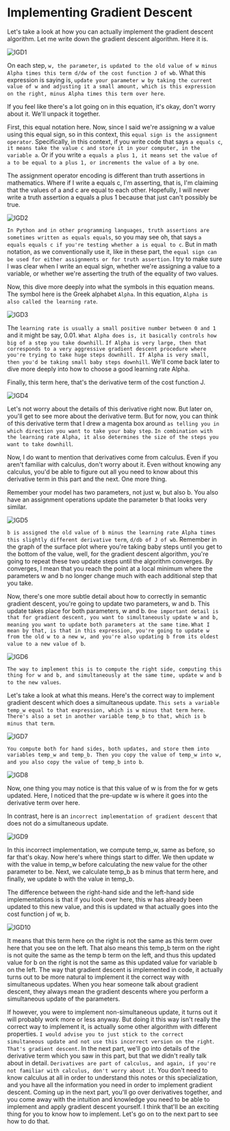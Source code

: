 # Implementing Gradient Descent
Let's take a look at how you can actually implement the gradient descent algorithm. Let me write down the gradient descent algorithm. Here it is. 

![IGD1](./../../Assets/Supervised/GradientDescent/IGD1.png)

On each step, `w, the parameter`, `is updated to the old value of w minus Alpha times this term d/dw of the cost function J of wb`. What this expression is saying is, `update your parameter w by taking the current value of w and adjusting it a small amount, which is this expression on the right, minus Alpha times this term over here`.


If you feel like there's a lot going on in this equation, it's okay, don't worry about it. We'll unpack it together. 

First, this equal notation here. Now, since I said we're assigning w a value using this equal sign, so in this context, this `equal sign is the assignment operator`. Specifically, in this context, if you write code that says `a equals c`, `it means take the value c and store it in your computer, in the variable a`. Or if you write `a equals a plus 1, it means set the value of a to be equal to a plus 1, or increments the value of a by one`. 

The assignment operator encoding is different than truth assertions in mathematics. Where if I write a equals c, I'm asserting, that is, I'm claiming that the values of a and c are equal to each other. Hopefully, I will never write a truth assertion a equals a plus 1 because that just can't possibly be true. 

![IGD2](./../../Assets/Supervised/GradientDescent/IGD2.png)

`In Python and in other programming languages, truth assertions are sometimes written as equals equals`, so you may see oh, that says `a equals equals c if you're testing whether a is equal to c`. But in math notation, as we conventionally use it, like in these part, the `equal sign can be used for either assignments or for truth assertion`. I try to make sure I was clear when I write an equal sign, whether we're assigning a value to a variable, or whether we're asserting the truth of the equality of two values. 

Now, this dive more deeply into what the symbols in this equation means. The symbol here is the Greek alphabet `Alpha`. In this equation, `Alpha is also called the learning rate`. 

![IGD3](./../../Assets/Supervised/GradientDescent/IGD3.png)

The `learning rate is usually a small positive number between 0 and 1` and it might be say, 0.01. `What Alpha does is, it basically controls how big of a step you take downhill`. `If Alpha is very large, then that corresponds to a very aggressive gradient descent procedure where you're trying to take huge steps downhill. If Alpha is very small, then you'd be taking small baby steps downhill`. We'll come back later to dive more deeply into how to choose a good learning rate Alpha. 

Finally, this term here, that's the derivative term of the cost function J. 

![IGD4](./../../Assets/Supervised/GradientDescent/IGD4.png)

Let's not worry about the details of this derivative right now. But later on, you'll get to see more about the derivative term. But for now, you can think of this derivative term that I drew a magenta box around `as telling you in which direction you want to take your baby step`. `In combination with the learning rate Alpha, it also determines the size of the steps you want to take downhill`. 

Now, I do want to mention that derivatives come from calculus. Even if you aren't familiar with calculus, don't worry about it. Even without knowing any calculus, you'd be able to figure out all you need to know about this derivative term in this part and the next. One more thing. 

Remember your model has two parameters, not just w, but also b. You also have an assignment operations update the parameter b that looks very similar. 

![IGD5](./../../Assets/Supervised/GradientDescent/IGD5.png)

`b is assigned the old value of b minus the learning rate Alpha times this slightly different derivative term`, `d/db of J of wb`. Remember in the graph of the surface plot where you're taking baby steps until you get to the bottom of the value, well, for the gradient descent algorithm, you're going to repeat these two update steps until the algorithm converges. By converges, I mean that you reach the point at a local minimum where the parameters w and b no longer change much with each additional step that you take. 

Now, there's one more subtle detail about how to correctly in semantic gradient descent, you're going to update two parameters, w and b. This update takes place for both parameters, w and b. `One important detail is that for gradient descent, you want to simultaneously update w and b, meaning you want to update both parameters at the same time`. `What I mean by that, is that in this expression, you're going to update w from the old w to a new w, and you're also updating b from its oldest value to a new value of b`. 

![IGD6](./../../Assets/Supervised/GradientDescent/IGD6.png)

`The way to implement this is to compute the right side, computing this thing for w and b, and simultaneously at the same time, update w and b to the new values`.

Let's take a look at what this means. Here's the correct way to implement gradient descent which does a simultaneous update. `This sets a variable temp_w equal to that expression, which is w minus that term here`. `There's also a set in another variable temp_b to that, which is b minus that term`. 

![IGD7](./../../Assets/Supervised/GradientDescent/IGD7.png)

`You compute both for hand sides, both updates, and store them into variables temp_w and temp_b. Then you copy the value of temp_w into w, and you also copy the value of temp_b into b`. 

![IGD8](./../../Assets/Supervised/GradientDescent/IGD8.png)

Now, one thing you may notice is that this value of w is from the for w gets updated. Here, I noticed that the pre-update w is where it goes into the derivative term over here. 


In contrast, here is an `incorrect implementation of gradient descent` that does not do a simultaneous update. 

![IGD9](./../../Assets/Supervised/GradientDescent/IGD9.png)

In this incorrect implementation, we compute temp_w, same as before, so far that's okay. Now here's where things start to differ. We then update w with the value in temp_w before calculating the new value for the other parameter to be. Next, we calculate temp_b as b minus that term here, and finally, we update b with the value in temp_b. 

The difference between the right-hand side and the left-hand side implementations is that if you look over here, this w has already been updated to this new value, and this is updated w that actually goes into the cost function j of w, b. 

![IGD10](./../../Assets/Supervised/GradientDescent/IGD10.png)

It means that this term here on the right is not the same as this term over here that you see on the left. That also means this temp_b term on the right is not quite the same as the temp b term on the left, and thus this updated value for b on the right is not the same as this updated value for variable b on the left. The way that gradient descent is implemented in code, it actually turns out to be more natural to implement it the correct way with simultaneous updates. When you hear someone talk about gradient descent, they always mean the gradient descents where you perform a simultaneous update of the parameters. 

If however, you were to implement non-simultaneous update, it turns out it will probably work more or less anyway. But doing it this way isn't really the correct way to implement it, is actually some other algorithm with different properties. `I would advise you to just stick to the correct simultaneous update and not use this incorrect version on the right`. `That's gradient descent`. In the next part, we'll go into details of the derivative term which you saw in this part, but that we didn't really talk about in detail. `Derivatives are part of calculus, and again, if you're not familiar with calculus, don't worry about it`. You don't need to know calculus at all in order to understand this notes or this specialization, and you have all the information you need in order to implement gradient descent. Coming up in the next part, you'll go over derivatives together, and you come away with the intuition and knowledge you need to be able to implement and apply gradient descent yourself. I think that'll be an exciting thing for you to know how to implement. Let's go on to the next part to see how to do that.